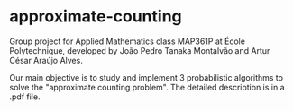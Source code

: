 # approximate-counting

Group project for Applied Mathematics class MAP361P at École Polytechnique, developed by João Pedro Tanaka Montalvão and Artur César Araújo Alves.

Our main objective is to study and implement 3 probabilistic algorithms to solve the "approximate counting problem". The detailed description is in a .pdf file.
